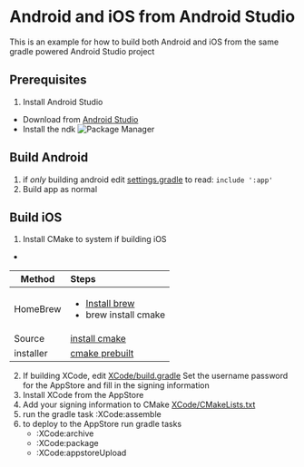 # Android and iOS from Android Studio
This is an example for how to build both Android and iOS from the same gradle powered Android Studio project

## Prerequisites

1. Install Android Studio
  * Download from [Android Studio](https://developer.android.com/studio/)
  * Install the ndk ![Package Manager](/examples/Android-iPhone/installNDK.gif)

## Build Android

1. if *only* building android edit [settings.gradle](/examples/Android-iPhone/app/settings.gradle) to read: `include ':app'`
2. Build app as normal

## Build iOS

1. Install CMake to system if building iOS
  *
  Method | Steps
  --- | :---
  HomeBrew | <ul><li>[Install brew](https://brew.sh/)</li><li>brew install cmake</li></ul>
  Source | [install cmake](https://cmake.org/install/)
  installer | [cmake prebuilt](https://cmake.org/download/)
2. If building XCode, edit [XCode/build.gradle](/examples/Android-iPhone/XCode/build.gradle#L26-L34) Set the username password for the AppStore and fill in the signing information
3. Install XCode from the AppStore
4. Add your signing information to CMake [XCode/CMakeLists.txt](/examples/Android-iPhone/XCode/CMakeLists.txt#L29)
5. run the gradle task :XCode:assemble
6. to deploy to the AppStore run gradle tasks
   * :XCode:archive
   * :XCode:package
   * :XCode:appstoreUpload